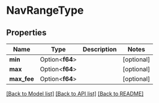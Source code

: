 # NavRangeType

## Properties

Name | Type | Description | Notes
------------ | ------------- | ------------- | -------------
**min** | Option<**f64**> |  | [optional]
**max** | Option<**f64**> |  | [optional]
**max_fee** | Option<**f64**> |  | [optional]

[[Back to Model list]](../README.md#documentation-for-models) [[Back to API list]](../README.md#documentation-for-api-endpoints) [[Back to README]](../README.md)


